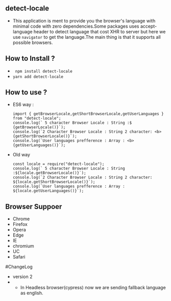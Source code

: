 ## detect-locale
- This application is ment to provide you the browser's language with minimal code with zero dependencies.Some packages uses accept-language header to detect language that cost XHR to server but here we use `navigator` to get the language.The main thing is that it supports all possible browsers.

## How to Install ?
- ``` npm install detect-locale```
- ``` yarn add detect-locale ```

## How to use ?
- ES6 way :
    ```
    import { getBrowserLocale,getShortBrowserLocale,getUserLanguages } from "detect-locale";
    console.log(` 5 character Browser Locale : String :$ {getBrowserLocale()}`);
    console.log(`2 Character Browser Locale : String 2 character: <b>{getShortBrowserLocale()}`);
    console.log(`User languages prefference : Array : <b>{getUserLanguages()}`);
    ```
- Old way
    ```
    const locale = require("detect-locale");
    console.log(` 5 character Browser Locale : String :${locale.getBrowserLocale()}`);
    console.log(`2 Character Browser Locale : String 2 character: ${locale.getShortBrowserLocale()}`);
    console.log(`User languages prefference : Array : ${locale.getUserLanguages()}`);
    ```

## Browser Suppoer
- Chrome
- Firefox
- Opera
- Edge
- IE
- chromium
- UC
- Safari

#ChangeLog
- version 2 
- - In Headless browser(cypress) now we are sending fallback language as english.